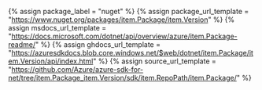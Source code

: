 {% assign package_label = "nuget" %}
{% assign package_url_template = "https://www.nuget.org/packages/item.Package/item.Version" %}
{% assign msdocs_url_template = "https://docs.microsoft.com/dotnet/api/overview/azure/item.Package-readme/" %}
{% assign ghdocs_url_template = "https://azuresdkdocs.blob.core.windows.net/$web/dotnet/item.Package/item.Version/api/index.html" %}
{% assign source_url_template = "https://github.com/Azure/azure-sdk-for-net/tree/item.Package_item.Version/sdk/item.RepoPath/item.Package/" %}